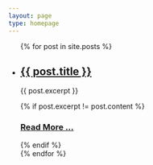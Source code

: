 ```yaml
---
layout: page
type: homepage
---
```


<ul>
  {% for post in site.posts %}
    <li>
      <h2><a href="{{ post.url }}">{{ post.title }}</a></h2>
      <p>{{ post.excerpt }}</p>
      {% if post.excerpt != post.content %}
        <h3><a href="{{ site.baseurl }}{{ post.url }}">Read More ...</a></h3>
      {% endif %}
    </li>
  {% endfor %}
</ul>
